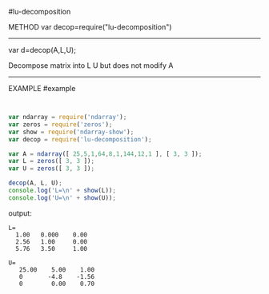 #lu-decomposition

METHOD
var decop=require("lu-decomposition")

_________________________________________________________________________________________________________
var d=decop(A,L,U);

Decompose matrix into L U but does not modify A
_________________________________________________________________________________________________________


EXAMPLE
#example
```js


var ndarray = require('ndarray');
var zeros = require('zeros');
var show = require('ndarray-show');
var decop = require('lu-decomposition');

var A = ndarray([ 25,5,1,64,8,1,144,12,1 ], [ 3, 3 ]);
var L = zeros([ 3, 3 ]);
var U = zeros([ 3, 3 ]);

decop(A, L, U);
console.log('L=\n' + show(L));
console.log('U=\n' + show(U));
```
output:
```
L=
  1.00   0.000    0.00
  2.56   1.00     0.00
  5.76   3.50     1.00
  
U=
   25.00    5.00    1.00
   0       -4.8    -1.56
   0        0.00    0.70
```
